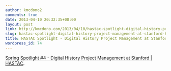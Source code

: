 ```yaml
---
author: kmcdono2
comments: true
date: 2013-04-10 20:32:35+00:00
layout: post
link: http://kmcdono.com/2013/04/10/hastac-spotlight-digital-history-project-management-at-stanford-hastac/
slug: hastac-spotlight-digital-history-project-management-at-stanford-hastac
title: HASTAC Spotlight - Digital History Project Management at Stanford | HASTAC
wordpress_id: 74
---
```


[Spring Spotlight #4 - Digital History Project Management at Stanford | HASTAC](http://hastac.org/blogs/kmcdono2/2013/04/08/spring-spotlight-4-digital-history-project-management-stanford#.UWXMOO-6pa4.wordpress).
